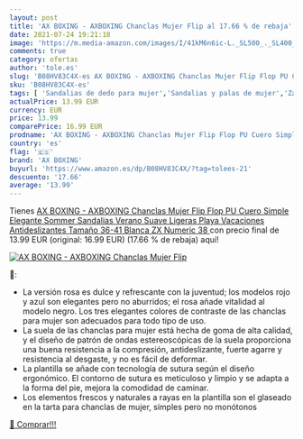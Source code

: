 ```yaml
---
layout: post
title: 'AX BOXING - AXBOXING Chanclas Mujer Flip al 17.66 % de rebaja'
date: 2021-07-24 19:21:18
image: 'https://m.media-amazon.com/images/I/41kM6n6ic-L._SL500_._SL400_.jpg'
comments: true
category: ofertas
author: 'tole.es'
slug: 'B08HV83C4X-es AX BOXING - AXBOXING Chanclas Mujer Flip Flop PU Cuero...'
sku: 'B08HV83C4X-es'
tags: [ 'Sandalias de dedo para mujer','Sandalias y palas de mujer','Zapatos','Zapatos para mujer','Zapatos y complementos','ax boxing','chanclas', ]
actualPrice: 13.99 EUR
currency: EUR
price: 13.99
comparePrice: 16.99 EUR
prodname: 'AX BOXING - AXBOXING Chanclas Mujer Flip Flop PU Cuero Simple Elegante Sommer Sandalias Verano Suave Ligeras Playa Vacaciones Antideslizantes Tamaño 36-41  Blanca ZX  Numeric 38 '
country: 'es'
flag: '🇪🇸'
brand: 'AX BOXING'
buyurl: 'https://www.amazon.es/dp/B08HV83C4X/?tag=tolees-21'
descuento: '17.66'
average: '13.99'
---
```


Tienes [AX BOXING - AXBOXING Chanclas Mujer Flip Flop PU Cuero Simple Elegante Sommer Sandalias Verano Suave Ligeras Playa Vacaciones Antideslizantes Tamaño 36-41  Blanca ZX  Numeric 38 ](https://www.amazon.es/dp/B08HV83C4X/?tag=tolees-21) con precio final de  13.99 EUR (original: 16.99 EUR) (17.66 %  de rebaja) aqui!

[![AX BOXING - AXBOXING Chanclas Mujer Flip](https://m.media-amazon.com/images/I/41kM6n6ic-L._SL500_._SL400_.jpg)](https://www.amazon.es/dp/B08HV83C4X/?tag=tolees-21)

🔎:

- La versión rosa es dulce y refrescante con la juventud; los modelos rojo y azul son elegantes pero no aburridos; el rosa añade vitalidad al modelo negro. Los tres elegantes colores de contraste de las chanclas para mujer son adecuados para todo tipo de uso.
- La suela de las chanclas para mujer está hecha de goma de alta calidad, y el diseño de patrón de ondas estereoscópicas de la suela proporciona una buena resistencia a la compresión, antideslizante, fuerte agarre y resistencia al desgaste, y no es fácil de deformar.
- La plantilla se añade con tecnología de sutura según el diseño ergonómico. El contorno de sutura es meticuloso y limpio y se adapta a la forma del pie, mejora la comodidad de caminar.
- Los elementos frescos y naturales a rayas en la plantilla son el glaseado en la tarta para chanclas de mujer, simples pero no monótonos

[🛒 Comprar!!!](https://www.amazon.es/dp/B08HV83C4X/?tag=tolees-21)
